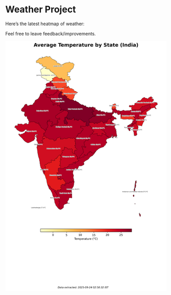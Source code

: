 # Weather Project

Here’s the latest heatmap of weather:

Feel free to leave feedback/improvements.

![India Heatmap](docs/assets/india_heatmap.png?v=D30F22)
